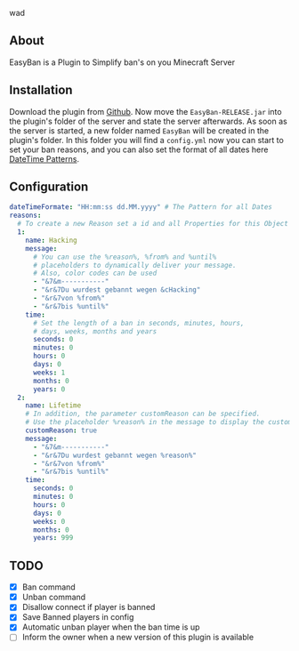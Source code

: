 wad
## About

EasyBan is a Plugin to Simplify ban's on you Minecraft Server

## Installation

Download the plugin from [Github](https://github.com/Bmxertv/EasyBan). Now move
the `EasyBan-RELEASE.jar` into the plugin's folder of the server and state the server afterwards. As soon as the server is
started, a new folder named `EasyBan` will be created in the plugin's folder. In this folder you will find a `config.yml` now
you can start to set your ban reasons, and you can also set the format of all dates
here [DateTime Patterns](https://www.baeldung.com/java-datetimeformatter#dateFormatter).

## Configuration
```yml
dateTimeFormate: "HH:mm:ss dd.MM.yyyy" # The Pattern for all Dates
reasons:
  # To create a new Reason set a id and all Properties for this Object 
  1:
    name: Hacking
    message:
      # You can use the %reason%, %from% and %until% 
      # placeholders to dynamically deliver your message.
      # Also, color codes can be used
      - "&7&m-----------"
      - "&r&7Du wurdest gebannt wegen &cHacking"
      - "&r&7von %from%"
      - "&r&7bis %until%"
    time:
      # Set the length of a ban in seconds, minutes, hours,
      # days, weeks, months and years
      seconds: 0
      minutes: 0
      hours: 0
      days: 0
      weeks: 1
      months: 0
      years: 0
  2:
    name: Lifetime
    # In addition, the parameter customReason can be specified.
    # Use the placeholder %reason% in the message to display the custom reason.
    customReason: true
    message:
      - "&7&m-----------"
      - "&r&7Du wurdest gebannt wegen %reason%"
      - "&r&7von %from%"
      - "&r&7bis %until%"
    time:
      seconds: 0
      minutes: 0
      hours: 0
      days: 0
      weeks: 0
      months: 0
      years: 999
```

## TODO
- [X] Ban command
- [X] Unban command
- [X] Disallow connect if player is banned
- [X] Save Banned players in config
- [X] Automatic unban player when the ban time is up
- [ ] Inform the owner when a new version of this plugin is available
